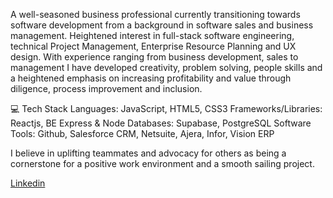 A well-seasoned business professional currently transitioning towards software development from a background in software sales and business management. Heightened interest in full-stack software engineering, technical Project Management, Enterprise Resource Planning and UX design. With experience ranging from business development, sales to management I have developed creativity, problem solving, people skills and a heightened emphasis on increasing profitability and value through diligence, process improvement and inclusion. 

💻 Tech Stack
Languages: JavaScript, HTML5, CSS3
Frameworks/Libraries: Reactjs, BE Express & Node
Databases: Supabase, PostgreSQL
Software Tools: Github, Salesforce CRM, Netsuite, Ajera, Infor, Vision ERP


I believe in uplifting teammates and advocacy for others as being a cornerstone for a positive work environment and a smooth sailing project.



<div class="badge-base LI-profile-badge" data-locale="en_US" data-size="medium" data-theme="dark" data-type="VERTICAL" data-vanity="zachary-sultan" data-version="v1"><a class="badge-base__link LI-simple-link" href="https://www.linkedin.com/in/zachary-sultan?trk=profile-badge">Linkedin</a></div>
              

